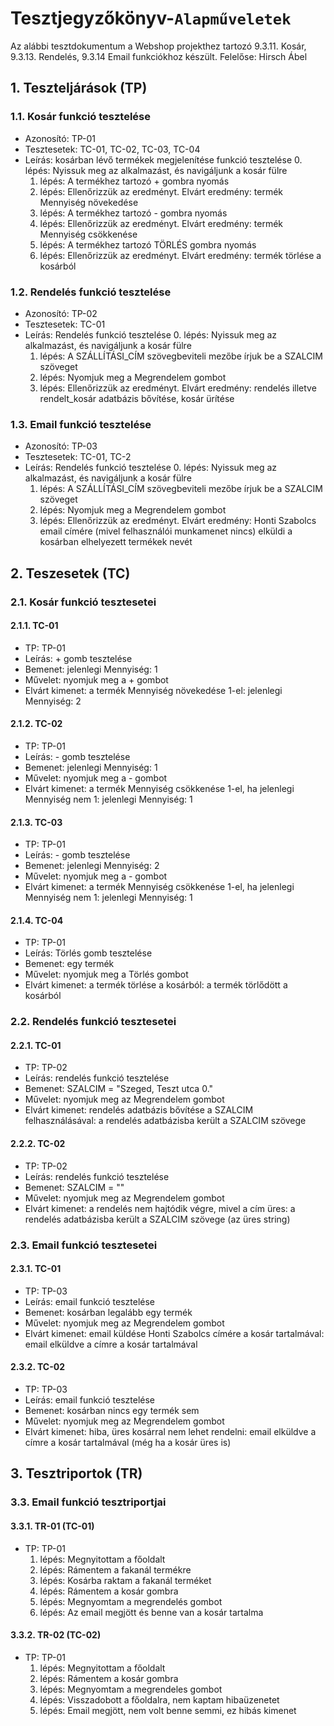 # Tesztjegyzőkönyv-`Alapműveletek`

Az alábbi tesztdokumentum a Webshop projekthez tartozó 9.3.11. Kosár, 9.3.13. Rendelés, 9.3.14 Email funkciókhoz készült. Felelőse: Hirsch Ábel

## 1. Teszteljárások (TP)

### 1.1. Kosár funkció tesztelése 
- Azonosító: TP-01
- Tesztesetek: TC-01, TC-02, TC-03, TC-04
- Leírás: kosárban lévő termékek megjelenítése funkció tesztelése
    0. lépés: Nyissuk meg az alkalmazást, és navigáljunk a kosár fülre
	1. lépés: A termékhez tartozó + gombra nyomás
	2. lépés: Ellenőrizzük az eredményt. Elvárt eredmény: termék Mennyiség növekedése
	3. lépés: A termékhez tartozó - gombra nyomás
	4. lépés: Ellenőrizzük az eredményt. Elvárt eredmény: termék Mennyiség csökkenése
	5. lépés: A termékhez tartozó TÖRLÉS gombra nyomás
    6. lépés: Ellenőrizzük az eredményt. Elvárt eredmény: termék törlése a kosárból

### 1.2. Rendelés funkció tesztelése
- Azonosító: TP-02
- Tesztesetek: TC-01
- Leírás: Rendelés funkció tesztelése
    0. lépés: Nyissuk meg az alkalmazást, és navigáljunk a kosár fülre
    1. lépés: A SZÁLLÍTÁSI_CÍM szövegbeviteli mezőbe írjuk be a SZALCIM szöveget
    2. lépés: Nyomjuk meg a Megrendelem gombot
    3. lépés: Ellenőrizzük az eredményt. Elvárt eredmény: rendelés illetve rendelt_kosár adatbázis bővítése, kosár ürítése
	
### 1.3. Email funkció tesztelése
- Azonosító: TP-03
- Tesztesetek: TC-01, TC-2
- Leírás: Rendelés funkció tesztelése
    0. lépés: Nyissuk meg az alkalmazást, és navigáljunk a kosár fülre
    1. lépés: A SZÁLLÍTÁSI_CÍM szövegbeviteli mezőbe írjuk be a SZALCIM szöveget
    2. lépés: Nyomjuk meg a Megrendelem gombot
	3. lépés: Ellenőrizzük az eredményt. Elvárt eredmény: Honti Szabolcs email címére (mivel felhasználói munkamenet nincs) elküldi a kosárban elhelyezett termékek nevét

## 2. Teszesetek (TC)

### 2.1. Kosár funkció tesztesetei

#### 2.1.1. TC-01
- TP: TP-01
- Leírás: + gomb tesztelése 
- Bemenet: jelenlegi Mennyiség: 1
- Művelet: nyomjuk meg a + gombot 
- Elvárt kimenet: a termék Mennyiség növekedése 1-el: jelenlegi Mennyiség: 2

#### 2.1.2. TC-02
- TP: TP-01
- Leírás: - gomb tesztelése 
- Bemenet: jelenlegi Mennyiség: 1
- Művelet: nyomjuk meg a - gombot 
- Elvárt kimenet: a termék Mennyiség csökkenése 1-el, ha jelenlegi Mennyiség nem 1: jelenlegi Mennyiség: 1

#### 2.1.3. TC-03
- TP: TP-01
- Leírás: - gomb tesztelése 
- Bemenet: jelenlegi Mennyiség: 2
- Művelet: nyomjuk meg a - gombot 
- Elvárt kimenet: a termék Mennyiség csökkenése 1-el, ha jelenlegi Mennyiség nem 1: jelenlegi Mennyiség: 1

#### 2.1.4. TC-04
- TP: TP-01
- Leírás: Törlés gomb tesztelése 
- Bemenet: egy termék
- Művelet: nyomjuk meg a Törlés gombot 
- Elvárt kimenet: a termék törlése a kosárból: a termék törlődött a kosárból

### 2.2. Rendelés funkció tesztesetei

#### 2.2.1. TC-01
- TP: TP-02
- Leírás: rendelés funkció tesztelése
- Bemenet: SZALCIM = "Szeged, Teszt utca 0."
- Művelet: nyomjuk meg az Megrendelem gombot 
- Elvárt kimenet: rendelés adatbázis bővítése a SZALCIM felhasználásával: a rendelés adatbázisba került a SZALCIM szövege

#### 2.2.2. TC-02
- TP: TP-02
- Leírás: rendelés funkció tesztelése
- Bemenet: SZALCIM = ""
- Művelet: nyomjuk meg az Megrendelem gombot 
- Elvárt kimenet: a rendelés nem hajtódik végre, mivel a cím üres: a rendelés adatbázisba került a SZALCIM szövege (az üres string)

### 2.3. Email funkció tesztesetei

#### 2.3.1. TC-01
- TP: TP-03
- Leírás: email funkció tesztelése
- Bemenet: kosárban legalább egy termék
- Művelet: nyomjuk meg az Megrendelem gombot 
- Elvárt kimenet: email küldése Honti Szabolcs címére a kosár tartalmával: email elküldve a címre a kosár tartalmával

#### 2.3.2. TC-02
- TP: TP-03
- Leírás: email funkció tesztelése
- Bemenet: kosárban nincs egy termék sem
- Művelet: nyomjuk meg az Megrendelem gombot 
- Elvárt kimenet: hiba, üres kosárral nem lehet rendelni: email elküldve a címre a kosár tartalmával (még ha a kosár üres is)

## 3. Tesztriportok (TR)

### 3.3. Email funkció tesztriportjai

#### 3.3.1. TR-01 (TC-01)
- TP: TP-01
	1. lépés: Megnyitottam a főoldalt
	2. lépés: Rámentem a fakanál termékre
    3. lépés: Kosárba raktam a fakanál terméket
    4. lépés: Rámentem a kosár gombra
    5. lépés: Megnyomtam a megrendelés gombot
    6. lépés: Az email megjött és benne van a kosár tartalma
    
#### 3.3.2. TR-02 (TC-02)
- TP: TP-01
    1. lépés: Megnyitottam a főoldalt
    2. lépés: Rámentem a kosár gombra
	3. lépés: Megnyomtam a megrendeles gombot
	4. lépés: Visszadobott a főoldalra, nem kaptam hibaüzenetet
    3. lépés: Email megjött, nem volt benne semmi, ez hibás kimenet